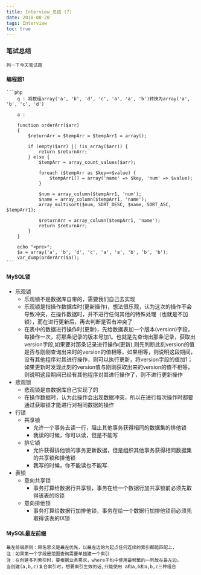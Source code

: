 ```yaml
---
title: Interview_总结 (7)
date: 2018-08-20
tags: Interview
toc: true
---
```


### 笔试总结
    列一下今天笔试题
    
<!-- more -->

#### 编程题1
    ```php
        q : 将数组array('a', 'b', 'd', 'c', 'a', 'a', 'b')转换为array('a', 'b', 'c', 'd')

        a : 

        function orderArr($arr)
        {
            $returnArr = $tempArr = $tempArr1 = array();

            if (empty($arr) || !is_array($arr)) {
                return $returnArr;
            } else {
                $tempArr = array_count_values($arr);
                
                foreach ($tempArr as $key=>$value) {
                    $tempArr1[] = array('name' => $key, 'num' => $value);
                }

                $num = array_column($tempArr1, 'num');
                $name = array_column($tempArr1, 'name');
                array_multisort($num, SORT_DESC, $name, SORT_ASC, $tempArr1);
                
                $returnArr = array_column($tempArr1, 'name');
                return $returnArr;
            }
        }

        echo "<pre>";
        $a = array('a', 'b', 'd', 'c', 'a', 'a', 'b', 'b', 'b');
        var_dump(orderArr($a));
    ```

#### MySQL锁
- 乐观锁
    * 乐观锁不是数据库自带的，需要我们自己去实现
    * 乐观锁是指操作数据库时(更新操作)，想法很乐观，认为这次的操作不会导致冲突，在操作数据时，并不进行任何其他的特殊处理（也就是不加锁），而在进行更新后，再去判断是否有冲突了
    * 在表中的数据进行操作时(更新)，先给数据表加一个版本(version)字段，每操作一次，将那条记录的版本号加1。也就是先查询出那条记录，获取出version字段,如果要对那条记录进行操作(更新),则先判断此刻version的值是否与刚刚查询出来时的version的值相等，如果相等，则说明这段期间，没有其他程序对其进行操作，则可以执行更新，将version字段的值加1；如果更新时发现此刻的version值与刚刚获取出来的version的值不相等，则说明这段期间已经有其他程序对其进行操作了，则不进行更新操作
- 悲观锁
    * 悲观锁是由数据库自己实现了的
    * 在操作数据时，认为此操作会出现数据冲突，所以在进行每次操作时都要通过获取锁才能进行对相同数据的操作
- 行锁
    * 共享锁
        * 允许一个事务去读一行，阻止其他事务获得相同的数据集的排他锁
        * 我读的时候，你可以读，但是不能写
    * 排它锁
        * 允许获得排他锁的事务更新数据，但是组织其他事务获得相同数据集的共享锁和排他锁
        * 我写的时候，你不能读也不能写.
- 表锁
    * 意向共享锁
        * 事务打算给数据行共享锁，事务在给一个数据行加共享锁前必须先取得该表的IS锁
    * 意向排他锁
        * 事务打算给数据行加排他锁，事务在给一个数据行加排他锁前必须先取得该表的IX锁

#### MySQL最左前缀
    最左前缀原则：顾名思义是最左优先，以最左边的为起点任何连续的索引都能匹配上，
    注：如果第一个字段是范围查询需要单独建一个索引
    注：在创建多列索引时，要根据业务需求，where子句中使用最频繁的一列放在最左边。
    当创建(a,b,c)复合索引时，想要索引生效的话,只能使用 a和a,b和a,b,c三种组合


